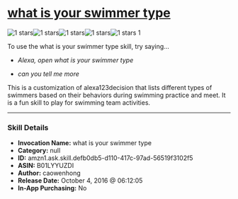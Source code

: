 # [what is your swimmer type](http://alexa.amazon.com/#skills/amzn1.ask.skill.defb0db5-d110-417c-97ad-56519f3102f5)
![1 stars](../../images/ic_star_black_18dp_1x.png)![1 stars](../../images/ic_star_border_black_18dp_1x.png)![1 stars](../../images/ic_star_border_black_18dp_1x.png)![1 stars](../../images/ic_star_border_black_18dp_1x.png)![1 stars](../../images/ic_star_border_black_18dp_1x.png) 1

To use the what is your swimmer type skill, try saying...

* *Alexa, open what is your swimmer type*

* *can you tell me more*

This is a customization of alexa123decision that lists different types of swimmers based on their behaviors during swimming practice and meet. It is a fun skill to play for swimming team activities.

***

### Skill Details

* **Invocation Name:** what is your swimmer type
* **Category:** null
* **ID:** amzn1.ask.skill.defb0db5-d110-417c-97ad-56519f3102f5
* **ASIN:** B01LYYUZDI
* **Author:** caowenhong
* **Release Date:** October 4, 2016 @ 06:12:05
* **In-App Purchasing:** No
